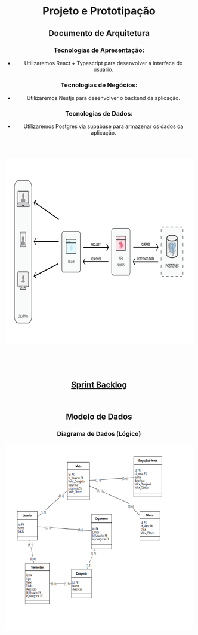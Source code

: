 

<div align="center">
  <h1>Projeto e Prototipação</h1>

<h2>Documento de Arquitetura</h2>

<h3>Tecnologias de Apresentação: </h3>

<ul>
<li>Utilizaremos React + Typescript para desenvolver a interface do usuário. </li>
</ul>

<h3>Tecnologias de Negócios: </h3>

<ul>
<li>Utilizaremos Nestjs para desenvolver o backend da aplicação. </li>
</ul>

<h3>Tecnologias de Dados: </h3>

<ul style="margin-bottom: 60px;">
<li>Utilizaremos Postgres via supabase para armazenar os dados da aplicação. </li>
</ul>

<img src="./Arquitetura.png" alt="Arquitetura" width="1000" height="500" style="margin-bottom: 60px;"/>



<h2 style="margin-bottom: 60px;"><a href="https://trello.com/b/rRJM6sxG" target="_blank"><strong>Sprint Backlog</strong></a></h2>

<h2>Modelo de Dados</h2>

<h3>Diagrama de Dados (Lógico)</h3>

<img src="./Diagrama_de_dados.png" alt="Diagrama de Dados" width="1000" height="500" style="margin-bottom: 60px;">



</div>